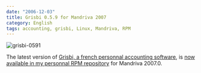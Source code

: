 ```yaml
---
date: "2006-12-03"
title: Grisbi 0.5.9 for Mandriva 2007
category: English
tags: accounting, grisbi, Linux, Mandriva, RPM
---
```


![grisbi-0591](/uploads/2006/grisbi-0591.png)

The latest version of [Grisbi, a french personnal accounting software](https://grisbi.org/), is [now available in my personnal RPM repository](https://github.com/kdeldycke/mandriva-specs) for Mandriva 2007.0.
